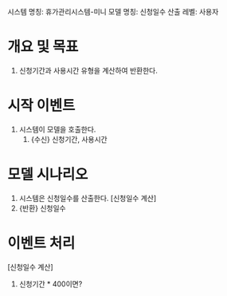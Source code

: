 시스템 명칭: 휴가관리시스템-미니
모델 명칭:  신청일수 산출
레벨: 사용자

# 개요 및 목표
1. 신청기간과 사용시간 유형을 계산하여 반환한다.

# 시작 이벤트
1. 시스템이 모델을 호출한다.
	1. {수신} 신청기간, 사용시간

# 모델 시나리오
1. 시스템은 신청일수를 산출한다. [신청일수 계산]
2. {반환} 신청일수

# 이벤트 처리
[신청일수 계산]
1. 신청기간 * 400이면? 